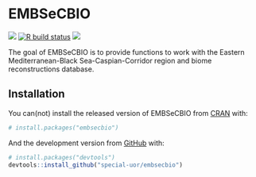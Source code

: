 
<!-- README.md is generated from README.Rmd. Please edit that file -->

# EMBSeCBIO

<!-- badges: start -->

[![](https://img.shields.io/badge/devel%20version-0.0.0.9000-yellow.svg)](https://github.com/special-uor/embsecbio)
[![R build
status](https://github.com/special-uor/embsecbio/workflows/R-CMD-check/badge.svg)](https://github.com/special-uor/embsecbio/actions)
[![](https://www.r-pkg.org/badges/version/rpd?color=black)](https://cran.r-project.org/package=rpd)
<!-- badges: end -->

The goal of EMBSeCBIO is to provide functions to work with the Eastern
Mediterranean-Black Sea-Caspian-Corridor region and biome
reconstructions database.

## Installation

You can(not) install the released version of EMBSeCBIO from
[CRAN](https://CRAN.R-project.org) with:

``` r
# install.packages("embsecbio")
```

And the development version from [GitHub](https://github.com/) with:

``` r
# install.packages("devtools")
devtools::install_github("special-uor/embsecbio")
```

<!-- ## Example -->

<!-- This is a basic example which shows you how to solve a common problem: -->

<!-- ```{r example} -->

<!-- library(embsecbio) -->

<!-- ## basic example code -->

<!-- ``` -->

